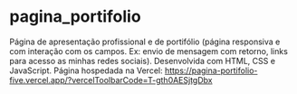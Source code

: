 # pagina_portifolio
Página de apresentação profissional e de portifólio (página responsiva e com interação com os campos. Ex: envio de mensagem com retorno, links para acesso as minhas redes sociais). Desenvolvida com HTML, CSS e JavaScript. Página hospedada na Vercel: https://pagina-portifolio-five.vercel.app/?vercelToolbarCode=T-gth0AESjtgDbx
